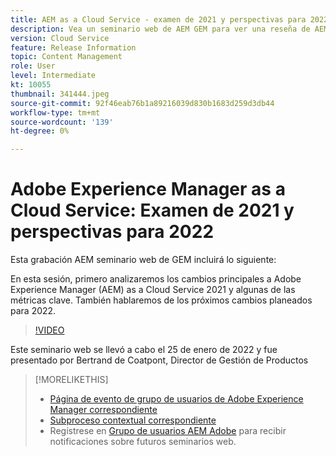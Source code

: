 ```yaml
---
title: AEM as a Cloud Service - examen de 2021 y perspectivas para 2022
description: Vea un seminario web de AEM GEM para ver una reseña de AEM as a Cloud Service en 2021. Además, obtenga información general sobre lo que hay reservado para 2022.
version: Cloud Service
feature: Release Information
topic: Content Management
role: User
level: Intermediate
kt: 10055
thumbnail: 341444.jpeg
source-git-commit: 92f46eab76b1a89216039d830b1683d259d3db44
workflow-type: tm+mt
source-wordcount: '139'
ht-degree: 0%

---
```



# Adobe Experience Manager as a Cloud Service: Examen de 2021 y perspectivas para 2022

Esta grabación AEM seminario web de GEM incluirá lo siguiente:

En esta sesión, primero analizaremos los cambios principales a Adobe Experience Manager (AEM) as a Cloud Service 2021 y algunas de las métricas clave. También hablaremos de los próximos cambios planeados para 2022.

>[!VIDEO](https://video.tv.adobe.com/v/341444/?quality=12&learn=on)

Este seminario web se llevó a cabo el 25 de enero de 2022 y fue presentado por Bertrand de Coatpont, Director de Gestión de Productos

>[!MORELIKETHIS]
>
>* [Página de evento de grupo de usuarios de Adobe Experience Manager correspondiente](https://aem-augs.adobe.com/events/details/adobe-experience-manager-aem-learning-chapter-presents-aem-gems-adobe-experience-manager-as-a-cloud-service-2021-review-and-2022-outlook/)
>* [Subproceso contextual correspondiente](https://adobe.ly/3rqbSOz)
>* Regístrese en [Grupo de usuarios AEM Adobe](https://aem-augs.adobe.com/) para recibir notificaciones sobre futuros seminarios web.

